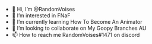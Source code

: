 - 👋 Hi, I’m @RandomVoises
- 👀 I’m interested in FNaF
- 🌱 I’m currently learning How To Become An Animator
- 💞️ I’m looking to collaborate on My Goopy Branches AU
- 📫 How to reach me RandomVoises#1471 on discord

<!---
RandomVoises/RandomVoises is a ✨ special ✨ repository because its `README.md` (this file) appears on your GitHub profile.
You can click the Preview link to take a look at your changes.
--->
